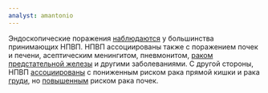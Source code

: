 ```yaml
---
analyst: amantonio
---
```


Эндоскопические поражения [наблюдаются](https://www.ncbi.nlm.nih.gov/pubmed/11113026) у большинства принимающих НПВП. НПВП ассоциированы также с поражением почек и печени, асептическим менингитом, пневмонитом, [раком предстательной железы](https://www.ncbi.nlm.nih.gov/pubmed/25282624) и другими заболеваниями. С другой стороны, НПВП [ассоциированы](https://www.ncbi.nlm.nih.gov/pubmed/17339623) с пониженным риском рака прямой кишки и рака [груди](https://www.ncbi.nlm.nih.gov/pubmed/18840819), но [повышенным](https://www.ncbi.nlm.nih.gov/pubmed/21911634) риском рака почек.
